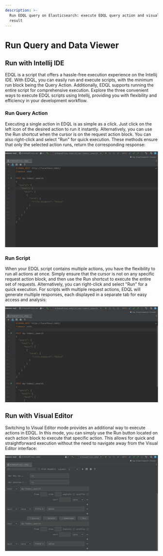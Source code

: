```yaml
---
description: >-
  Run EDQL query on Elasticsearch: execute EDQL query action and visualize data
  result
---
```


# Run Query and Data Viewer

## Run with Intellij IDE

EDQL is a script that offers a hassle-free execution experience on the Intellij IDE. With EDQL, you can easily run and execute scripts, with the minimum run block being the Query Action. Additionally, EDQL supports running the entire script for comprehensive execution. Explore the three convenient ways to execute EDQL scripts using Intellij, providing you with flexibility and efficiency in your development workflow.

### Run Query Action

Executing a single action in EDQL is as simple as a click. Just click on the left icon of the desired action to run it instantly. Alternatively, you can use the Run shortcut when the cursor is on the request action block. You can also right-click and select "Run" for quick execution. These methods ensure that only the selected action runs, return the corresponding response:

![](/.gitbook/assets/new-single-requests.gif)

### Run Script

When your EDQL script contains multiple actions, you have the flexibility to run all actions at once. Simply ensure that the cursor is not on any specific request action block, and then use the Run shortcut to execute the entire set of requests. Alternatively, you can right-click and select "Run" for a quick execution. For scripts with multiple request actions, EDQL will generate multiple responses, each displayed in a separate tab for easy access and analysis:

![](/.gitbook/assets/new-multi-requests.gif)

## Run with Visual Editor

Switching to Visual Editor mode provides an additional way to execute actions in EDQL. In this mode, you can simply use the Run button located on each action block to execute that specific action. This allows for quick and straightforward execution without the need to navigate away from the Visual Editor interface:

![](/.gitbook/assets/visual-runner.gif)
